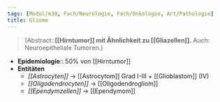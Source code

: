 ```yaml
---
tags: [Modul/m30, Fach/Neurologie, Fach/Onkologie, Art/Pathologie]
title: Gliome
---
```

> (Abstract::**[[Hirntumor]] mit Ähnlichkeit zu [[Gliazellen]].** Auch: Neuroepitheliale Tumoren.)
- **Epidemiologie**:: 50% von [[Hirntumor]]
- **Entitäten**
	- *[[Astrocyten]]* → [[Astrocytom]] Grad I-III + [[Glioblastom]] (IV)
	- *[[Oligodendrocyten]]* → [[Oligodendrogliom]]
	- *[[Ependymzellen]]* → [[Ependymom]]